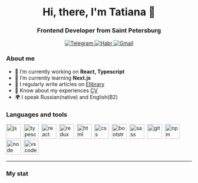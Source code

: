 <div id="header" align="center">
<h1>Hi, there, I'm Tatiana 👋</h1>
<h3>Frontend Developer from Saint Petersburg</h3>
</div>

<div id="socials" align="center" >
<a href="https://t.me/tatyanaPolonskaia">
<img src="https://img.shields.io/badge/Telegram-purple?style=for-the-badge&logo=telegram&logoColor=white" alt="Telegram"/>
</a>
<a href="https://career.habr.com/tatiana_polonskaia">
<img src="https://img.shields.io/badge/Habr-purple?style=for-the-badge&logo=habr&logoColor=white" alt="Habr"/>
</a>
<a href="mailto:tatiana.polonskaia@gmail.com">
<img src="https://img.shields.io/badge/Gmail-purple?style=for-the-badge&logo=gmail&logoColor=white" alt="Gmail"/>
</a>
</div>

### About me

- 🔭 I’m currently working on **React, Typescript**
- 🌱 I’m currently learning **Next.js**
- 📝 I regularly write articles on [Elibrary](https://elibrary.ru)
- 📄 Know about my experiences [CV](https://career.habr.com/tatiana_polonskaia)
- 🌍 I speak Russian(native) and English(B2)

### Languages and tools

<img src="https://cdn.jsdelivr.net/gh/devicons/devicon/icons/javascript/javascript-original.svg" title="js" width="40" height="40"/>&nbsp;
<img src="https://cdn.jsdelivr.net/gh/devicons/devicon/icons/typescript/typescript-original.svg" title="typescript" width="40" height="40"/>&nbsp;
<img src="https://cdn.jsdelivr.net/gh/devicons/devicon/icons/react/react-original.svg" title="react" width="40" height="40"/>&nbsp;
<img src="https://cdn.jsdelivr.net/gh/devicons/devicon/icons/redux/redux-original.svg" title="redux" width="40" height="40"/>&nbsp;
<img src="https://cdn.jsdelivr.net/gh/devicons/devicon/icons/html5/html5-original.svg" title="html" width="40" height="40"/>&nbsp;
<img src="https://cdn.jsdelivr.net/gh/devicons/devicon/icons/css3/css3-original.svg" title="css" width="40" height="40"/>&nbsp;
<img src="https://cdn.jsdelivr.net/gh/devicons/devicon/icons/bootstrap/bootstrap-plain.svg" title="bootstrap" width="40" height="40"/>&nbsp;
<img src="https://cdn.jsdelivr.net/gh/devicons/devicon/icons/sass/sass-original.svg" title="sass" width="40" height="40"/>&nbsp;
<img src="https://cdn.jsdelivr.net/gh/devicons/devicon/icons/git/git-plain.svg" title="git" width="40" height="40"/>&nbsp;
<img src="https://cdn.jsdelivr.net/gh/devicons/devicon/icons/npm/npm-original-wordmark.svg" title="npm" width="40" height="40"/>&nbsp;
<img src="https://cdn.jsdelivr.net/gh/devicons/devicon/icons/nodejs/nodejs-original.svg" title="node" width="40" height="40"/>&nbsp;
<img src="https://cdn.jsdelivr.net/gh/devicons/devicon/icons/vscode/vscode-original.svg" title="vscode" width="40" height="40"/>

---

### My stat

<div id="stat" align="center">
    <img src="https://github-profile-summary-cards.vercel.app/api/cards/profile-details?username=Tatiana-Polonskaya&theme=aura" alt=""/>
    <img src="https://github-profile-summary-cards.vercel.app/api/cards/most-commit-language?username=Tatiana-Polonskaya&theme=aura" alt=""/>
    <img src="https://github-profile-summary-cards.vercel.app/api/cards/productive-time?username=Tatiana-Polonskaya&theme=aura&utcOffset=3" alt=""/>

</div>
